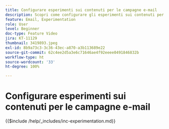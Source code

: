 ```yaml
---
title: Configurare esperimenti sui contenuti per le campagne e-mail
description: Scopri come configurare gli esperimenti sui contenuti per test A/B ed esplora quali contenuti e-mail sono più efficaci per raggiungere gli obiettivi aziendali.
feature: Email, Experimentation
role: User
level: Beginner
doc-type: Feature Video
jira: KT-11129
thumbnail: 3419893.jpeg
exl-id: 8b9a73c3-3c36-43ec-a870-a3b113689e22
source-git-commit: 62c4ee2d5a3e6c71646ae4f92eeee0491846832b
workflow-type: ht
source-wordcount: '33'
ht-degree: 100%

---
```


# Configurare esperimenti sui contenuti per le campagne e-mail

{{$include /help/_includes/inc-experimentation.md}}
